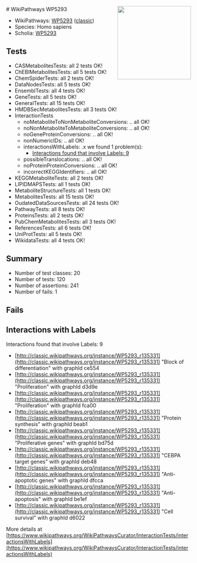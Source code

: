 <img style="float: right; width: 200px" src="https://upload.wikimedia.org/wikipedia/commons/thumb/8/83/Wplogo_with_text_500.png/640px-Wplogo_with_text_500.png" />
# WikiPathways WP5293

* WikiPathways: [WP5293](https://wikipathways.org/pathways/WP5293) ([classic](https://classic.wikipathways.org/instance/WP5293))
* Species: Homo sapiens
* Scholia: [WP5293](https://scholia.toolforge.org/wikipathways/WP5293)
## Tests
* CASMetabolitesTests: all 2 tests OK!
* ChEBIMetabolitesTests: all 5 tests OK!
* ChemSpiderTests: all 2 tests OK!
* DataNodesTests: all 5 tests OK!
* EnsemblTests: all 4 tests OK!
* GeneTests: all 5 tests OK!
* GeneralTests: all 15 tests OK!
* HMDBSecMetabolitesTests: all 3 tests OK!
* InteractionTests
    * noMetaboliteToNonMetaboliteConversions: .. all OK!
    * noNonMetaboliteToMetaboliteConversions: .. all OK!
    * noGeneProteinConversions: .. all OK!
    * nonNumericIDs: .. all OK!
    * interactionsWithLabels: .x we found 1 problem(s):
        * [Interactions found that involve Labels: 9](#630d2680)
    * possibleTranslocations: .. all OK!
    * noProteinProteinConversions: .. all OK!
    * incorrectKEGGIdentifiers: .. all OK!
* KEGGMetaboliteTests: all 2 tests OK!
* LIPIDMAPSTests: all 1 tests OK!
* MetaboliteStructureTests: all 1 tests OK!
* MetabolitesTests: all 15 tests OK!
* OudatedDataSourcesTests: all 24 tests OK!
* PathwayTests: all 8 tests OK!
* ProteinsTests: all 2 tests OK!
* PubChemMetabolitesTests: all 3 tests OK!
* ReferencesTests: all 6 tests OK!
* UniProtTests: all 5 tests OK!
* WikidataTests: all 4 tests OK!


## Summary

* Number of test classes: 20
* Number of tests: 120
* Number of assertions: 241
* Number of fails: 1

## Fails

<a name="630d2680" />

## Interactions with Labels

Interactions found that involve Labels: 9

* [http://classic.wikipathways.org/instance/WP5293_r135331](http://classic.wikipathways.org/instance/WP5293_r135331) "Block of differentiation" with graphId ce554
* [http://classic.wikipathways.org/instance/WP5293_r135331](http://classic.wikipathways.org/instance/WP5293_r135331) "Proliferation" with graphId d3d9e
* [http://classic.wikipathways.org/instance/WP5293_r135331](http://classic.wikipathways.org/instance/WP5293_r135331) "Proliferation" with graphId fca00
* [http://classic.wikipathways.org/instance/WP5293_r135331](http://classic.wikipathways.org/instance/WP5293_r135331) "Protein synthesis" with graphId beab1
* [http://classic.wikipathways.org/instance/WP5293_r135331](http://classic.wikipathways.org/instance/WP5293_r135331) "Proliferative genes" with graphId bd75d
* [http://classic.wikipathways.org/instance/WP5293_r135331](http://classic.wikipathways.org/instance/WP5293_r135331) "CEBPA target
genes" with graphId deb48
* [http://classic.wikipathways.org/instance/WP5293_r135331](http://classic.wikipathways.org/instance/WP5293_r135331) "Anti-apoptotic genes" with graphId dfcca
* [http://classic.wikipathways.org/instance/WP5293_r135331](http://classic.wikipathways.org/instance/WP5293_r135331) "Anti-apoptosis" with graphId be1ef
* [http://classic.wikipathways.org/instance/WP5293_r135331](http://classic.wikipathways.org/instance/WP5293_r135331) "Cell survival" with graphId d6022


More details at [https://www.wikipathways.org/WikiPathwaysCurator/InteractionTests/interactionsWithLabels](https://www.wikipathways.org/WikiPathwaysCurator/InteractionTests/interactionsWithLabels)

